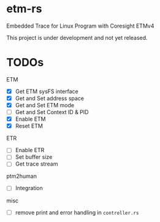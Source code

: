 # etm-rs

Embedded Trace for Linux Program with Coresight ETMv4

This project is under development and not yet released.

# TODOs

ETM
- [x] Get ETM sysFS interface
- [x] Get and Set address space
- [x] Get and Set ETM mode
- [ ] Get and Set Context ID & PID
- [x] Enable ETM
- [x] Reset ETM

ETR
- [ ] Enable ETR
- [ ] Set buffer size
- [ ] Get trace stream

ptm2human
- [ ] Integration

misc
- [ ] remove print and error handling in `controller.rs`
